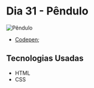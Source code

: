 # Dia 31 - Pêndulo

![Pêndulo](./day30__c.gif?raw=true "Pêndulo")

*   [Codepen](https://codepen.io/lizvidotti91/pen/KKZjJjM); 

## Tecnologias Usadas

*   HTML
*   CSS 
